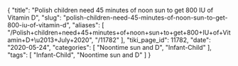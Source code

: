 {
    "title": "Polish children need 45 minutes of noon sun to get 800 IU of Vitamin D",
    "slug": "polish-children-need-45-minutes-of-noon-sun-to-get-800-iu-of-vitamin-d",
    "aliases": [
        "/Polish+children+need+45+minutes+of+noon+sun+to+get+800+IU+of+Vitamin+D+\u2013+July+2020",
        "/11782"
    ],
    "tiki_page_id": 11782,
    "date": "2020-05-24",
    "categories": [
        "Noontime sun and D",
        "Infant-Child"
    ],
    "tags": [
        "Infant-Child",
        "Noontime sun and D"
    ]
}